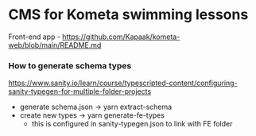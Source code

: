 

# CMS for Kometa swimming lessons
Front-end app - https://github.com/Kapaak/kometa-web/blob/main/README.md


### How to generate schema types
https://www.sanity.io/learn/course/typescripted-content/configuring-sanity-typegen-for-multiple-folder-projects

- generate schema.json -> yarn extract-schema
- create new types -> yarn generate-fe-types
  - this is configured in sanity-typegen.json to link with FE folder
